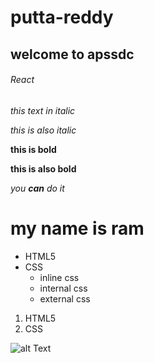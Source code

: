 # putta-reddy
## welcome to apssdc
###### React

*this text in italic*

_this is also italic_

**this is bold**

__this is also bold__

*you **can** do it*

<!--***this is bold and italic*** -->

<h1> my name is ram</h1>

* HTML5
* CSS
  * inline css
  * internal css
  * external css
  
1. HTML5
2. CSS

![alt Text](https://in.images.search.yahoo.com/images/view;_ylt=AwrwJTTX7ihf7kwAsM69HAx.;_ylu=X3oDMTIyczA4ZWZvBHNlYwNzcgRzbGsDaW1nBG9pZANjY2EzM2VjNWE0M2U5NWIwZTY1Mjg1NmYyY2M0NGJjYQRncG9zAzUEaXQDYmluZw--?back=https%3A%2F%2Fin.images.search.yahoo.com%2Fsearch%2Fimages%3Fp%3Dprofile%2Bpicture%26fr%3Dmcafee%26fr2%3Dpiv-web%26tab%3Dorganic%26ri%3D5&w=960&h=640&imgurl=www.eharmony.co.uk%2Fdating-advice%2Fwp-content%2Fuploads%2F2014%2F01%2Fprofile-picture-960x640.jpg&rurl=https%3A%2F%2Fwww.eharmony.co.uk%2Fdating-advice%2Fusing-eharmony%2Fhow-to-choose-your-online-dating-profile-picture&size=73.8KB&p=profile+picture&oid=cca33ec5a43e95b0e652856f2cc44bca&fr2=piv-web&fr=mcafee&tt=How+to+choose+your+profile+picture+-+eharmony+Dating+Advice&b=0&ni=21&no=5&ts=&tab=organic&sigr=TUJDyL.Sctcu&sigb=4fOPuLVZfD82&sigi=_u0zwZzroAlp&sigt=bzE2Adc2ri2n&.crumb=.jVEDUnQ5If&fr=mcafee&fr2=piv-web)
